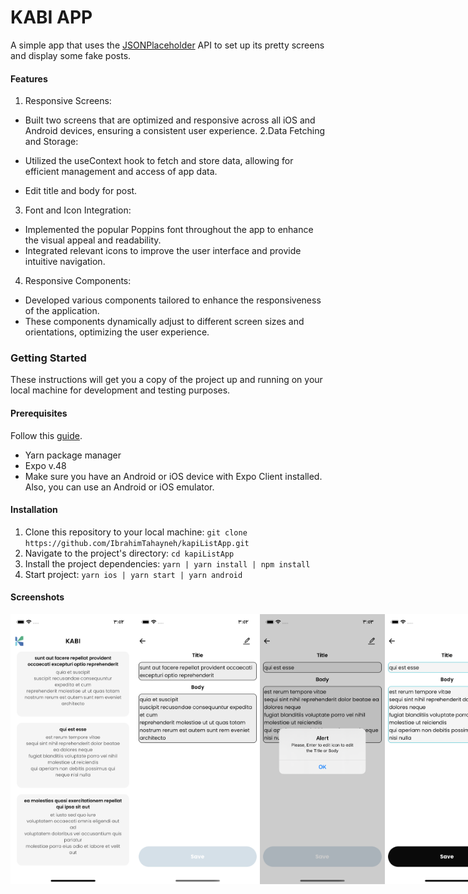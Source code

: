 # KABI APP

A simple app that uses the [JSONPlaceholder](https://jsonplaceholder.typicode.com/posts) API to set up its pretty screens and display some fake posts.

#### Features

1. Responsive Screens:

- Built two screens that are optimized and responsive across all iOS and Android devices, ensuring a consistent user experience.
  2.Data Fetching and Storage:

- Utilized the useContext hook to fetch and store data, allowing for efficient management and access of app data.
- Edit title and body for post.

3. Font and Icon Integration:

- Implemented the popular Poppins font throughout the app to enhance the visual appeal and readability.
- Integrated relevant icons to improve the user interface and provide intuitive navigation.

4. Responsive Components:

- Developed various components tailored to enhance the responsiveness of the application.
- These components dynamically adjust to different screen sizes and orientations, optimizing the user experience.

### Getting Started

These instructions will get you a copy of the project up and running on
your local machine for development and testing purposes.

#### Prerequisites

Follow this [guide](https://reactnative.dev/docs/environment-setup).

- Yarn package manager
- Expo v.48
- Make sure you have an Android or iOS device with Expo Client installed. Also, you can use an Android or iOS emulator.

#### Installation

1. Clone this repository to your local machine:
   `git clone https://github.com/IbrahimTahayneh/kapiListApp.git`
2. Navigate to the project's directory:
   `cd kapiListApp`
3. Install the project dependencies:
   `yarn | yarn install | npm install`
4. Start project:
   `yarn ios | yarn start | yarn android`

#### Screenshots

<div style="display: flex; flex-direction: row;">
 <img src="assets/screenShot_5.png" alt="First Screen" width="210" height="432" />
 <img src="assets/ screenShot_1.png" alt="Second Screen" width="210" height="432" />
 <img src="assets/ screenShot_4.png" alt="Third Screen" width="210" height="432" />
 <img src="assets/screenShot_6.png" alt="Fourth Screen" width="210" height="432" />
 <img src="assets/ screenShot_2.png" alt="Fifth Screen" width="210" height="432" />
 <img src="assets/ screenShot_3.png" alt="Sixth Screen" width="210" height="432" />
</div>
